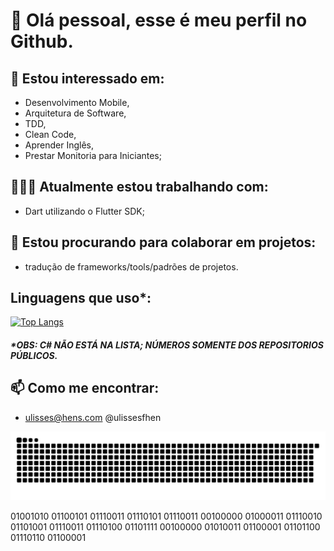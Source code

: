 # 👋 Olá pessoal, esse é meu perfil no Github.
## 👀 Estou interessado em:
  - Desenvolvimento Mobile,
  - Arquitetura de Software, 
  - TDD,
  - Clean Code,
  - Aprender Inglês,
  - Prestar Monitoria para Iniciantes;
## 🧑🏻‍💻 Atualmente estou trabalhando com:
  - Dart utilizando o Flutter SDK;
## 💞️ Estou procurando para colaborar em projetos: 
  - tradução de frameworks/tools/padrões de projetos.
  
## Linguagens que uso*:
[![Top Langs](https://github-readme-stats.vercel.app/api/top-langs/?username=ulisseshen&layout=compact)](https://github.com/anuraghazra/github-readme-stats)
##### *OBS: C# NÃO ESTÁ NA LISTA; NÚMEROS SOMENTE DOS REPOSITORIOS PÚBLICOS.
  
## 📫 Como me encontrar:
  - ulisses@hens.com @ulissesfhen

<!---
UlissesHen/UlissesHen is a ✨ special ✨ repository because its `README.md` (this file) appears on your GitHub profile.
You can click the Preview link to take a look at your changes.
--->

![](github-user-contribution.svg)

01001010 01100101 01110011 01110101 01110011 00100000
01000011 01110010 01101001 01110011 01110100 01101111
00100000 01010011 01100001 01101100 01110110 01100001
